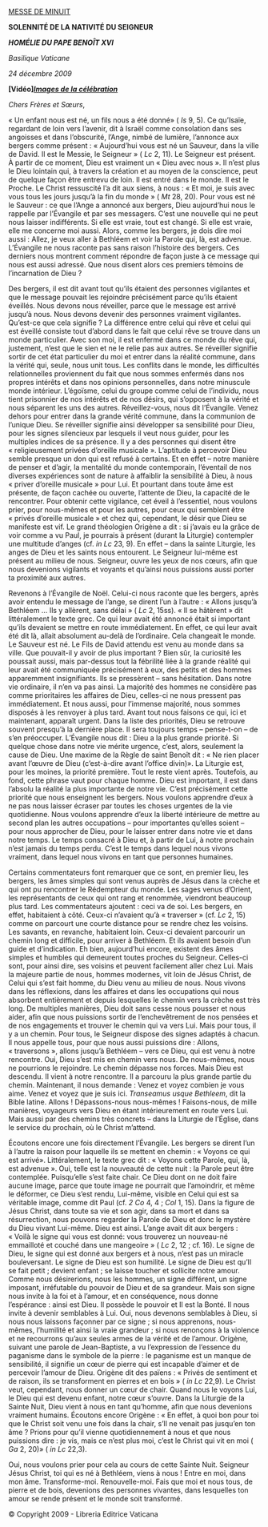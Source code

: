 [MESSE DE MINUIT](http://www.vatican.va/news_services/liturgy/libretti/2009/20091224.pdf)

**SOLENNITÉ DE LA NATIVITÉ DU SEIGNEUR**

***HOMÉLIE DU PAPE BENOÎT XVI***

*Basilique Vaticane*

*24 décembre 2009*

**[Vidéo]*****[Images de la célébration](http://www.vatican.va/news_services/liturgy/photogallery/2009/20091224/index.html)***

*Chers Frères et Sœurs*,

« Un enfant nous est né, un fils nous a été donné» ( *Is* 9, 5). Ce qu’Isaïe, regardant de loin vers l’avenir, dit à Israël comme consolation dans ses angoisses et dans l’obscurité, l’Ange, nimbé de lumière, l’annonce aux bergers comme présent : « Aujourd’hui vous est né un Sauveur, dans la ville de David. Il est le Messie, le Seigneur » ( *Lc* 2, 11). Le Seigneur est présent. À partir de ce moment, Dieu est vraiment un « Dieu avec nous ». Il n’est plus le Dieu lointain qui, à travers la création et au moyen de la conscience, peut de quelque façon être entrevu de loin. Il est entré dans le monde. Il est le Proche. Le Christ ressuscité l’a dit aux siens, à nous : « Et moi, je suis avec vous tous les jours jusqu’à la fin du monde » ( *Mt* 28, 20). Pour vous est né le Sauveur : ce que l’Ange a annoncé aux bergers, Dieu aujourd’hui nous le rappelle par l’Évangile et par ses messagers. C’est une nouvelle qui ne peut nous laisser indifférents. Si elle est vraie, tout est changé. Si elle est vraie, elle me concerne moi aussi. Alors, comme les bergers, je dois dire moi aussi : Allez, je veux aller à Bethléem et voir la Parole qui, là, est advenue. L’Évangile ne nous raconte pas sans raison l’histoire des bergers. Ces derniers nous montrent comment répondre de façon juste à ce message qui nous est aussi adressé. Que nous disent alors ces premiers témoins de l’incarnation de Dieu ?

Des bergers, il est dit avant tout qu’ils étaient des personnes vigilantes et que le message pouvait les rejoindre précisément parce qu’ils étaient éveillés. Nous devons nous réveiller, parce que le message est arrivé jusqu’à nous. Nous devons devenir des personnes vraiment vigilantes. Qu’est-ce que cela signifie ? La différence entre celui qui rêve et celui qui est éveillé consiste tout d’abord dans le fait que celui rêve se trouve dans un monde particulier. Avec son moi, il est enfermé dans ce monde du rêve qui, justement, n’est que le sien et ne le relie pas aux autres. Se réveiller signifie sortir de cet état particulier du moi et entrer dans la réalité commune, dans la vérité qui, seule, nous unit tous. Les conflits dans le monde, les difficultés relationnelles proviennent du fait que nous sommes enfermés dans nos propres intérêts et dans nos opinions personnelles, dans notre minuscule monde intérieur. L’égoïsme, celui du groupe comme celui de l’individu, nous tient prisonnier de nos intérêts et de nos désirs, qui s’opposent à la vérité et nous séparent les uns des autres. Réveillez-vous, nous dit l’Évangile. Venez dehors pour entrer dans la grande vérité commune, dans la communion de l’unique Dieu. Se réveiller signifie ainsi développer sa sensibilité pour Dieu, pour les signes silencieux par lesquels il veut nous guider, pour les multiples indices de sa présence. Il y a des personnes qui disent être « religieusement privées d’oreille musicale ». L’aptitude à percevoir Dieu semble presque un don qui est refusé à certains. Et en effet – notre manière de penser et d’agir, la mentalité du monde contemporain, l’éventail de nos diverses expériences sont de nature à affaiblir la sensibilité à Dieu, à nous « priver d’oreille musicale » pour Lui. Et pourtant dans toute âme est présente, de façon cachée ou ouverte, l’attente de Dieu, la capacité de le rencontrer. Pour obtenir cette vigilance, cet éveil à l’essentiel, nous voulons prier, pour nous-mêmes et pour les autres, pour ceux qui semblent être « privés d’oreille musicale » et chez qui, cependant, le désir que Dieu se manifeste est vif. Le grand théologien Origène a dit : si j’avais eu la grâce de voir comme a vu Paul, je pourrais à présent (durant la Liturgie) contempler une multitude d’anges (cf. *in Lc* 23, 9). En effet – dans la sainte Liturgie, les anges de Dieu et les saints nous entourent. Le Seigneur lui-même est présent au milieu de nous. Seigneur, ouvre les yeux de nos cœurs, afin que nous devenions vigilants et voyants et qu’ainsi nous puissions aussi porter ta proximité aux autres.

Revenons à l’Évangile de Noël. Celui-ci nous raconte que les bergers, après avoir entendu le message de l’ange, se dirent l’un à l’autre : « Allons jusqu’à Bethléem … Ils y allèrent, sans délai » ( *Lc* 2, 15ss). « Il se hâtèrent » dit littéralement le texte grec. Ce qui leur avait été annoncé était si important qu’ils devaient se mettre en route immédiatement. En effet, ce qui leur avait été dit là, allait absolument au-delà de l’ordinaire. Cela changeait le monde. Le Sauveur est né. Le Fils de David attendu est venu au monde dans sa ville. Que pouvait-il y avoir de plus important ? Bien sûr, la curiosité les poussait aussi, mais par-dessus tout la fébrilité liée à la grande réalité qui leur avait été communiquée précisément à eux, des petits et des hommes apparemment insignifiants. Ils se pressèrent – sans hésitation. Dans notre vie ordinaire, il n’en va pas ainsi. La majorité des hommes ne considère pas comme prioritaires les affaires de Dieu, celles-ci ne nous pressent pas immédiatement. Et nous aussi, pour l’immense majorité, nous sommes disposés à les renvoyer à plus tard. Avant tout nous faisons ce qui, ici et maintenant, apparaît urgent. Dans la liste des priorités, Dieu se retrouve souvent presqu’à la dernière place. Il sera toujours temps – pense-t-on – de s’en préoccuper. L’Évangile nous dit : Dieu a la plus grande priorité. Si quelque chose dans notre vie mérite urgence, c’est, alors, seulement la cause de Dieu. Une maxime de la Règle de saint Benoît dit : « Ne rien placer avant l’œuvre de Dieu (c’est-à-dire avant l’office divin)». La Liturgie est, pour les moines, la priorité première. Tout le reste vient après. Toutefois, au fond, cette phrase vaut pour chaque homme. Dieu est important, il est dans l’absolu la réalité la plus importante de notre vie. C’est précisément cette priorité que nous enseignent les bergers. Nous voulons apprendre d’eux à ne pas nous laisser écraser par toutes les choses urgentes de la vie quotidienne. Nous voulons apprendre d’eux la liberté intérieure de mettre au second plan les autres occupations – pour importantes qu’elles soient – pour nous approcher de Dieu, pour le laisser entrer dans notre vie et dans notre temps. Le temps consacré à Dieu et, à partir de Lui, à notre prochain n’est jamais du temps perdu. C’est le temps dans lequel nous vivons vraiment, dans lequel nous vivons en tant que personnes humaines.

Certains commentateurs font remarquer que ce sont, en premier lieu, les bergers, les âmes simples qui sont venus auprès de Jésus dans la crèche et qui ont pu rencontrer le Rédempteur du monde. Les sages venus d’Orient, les représentants de ceux qui ont rang et renommée, viendront beaucoup plus tard. Les commentateurs ajoutent : ceci va de soi. Les bergers, en effet, habitaient à côté. Ceux-ci n’avaient qu’à « traverser » (cf. *Lc* 2, 15) comme on parcourt une courte distance pour se rendre chez les voisins. Les savants, en revanche, habitaient loin. Ceux-ci devaient parcourir un chemin long et difficile, pour arriver à Bethléem. Et ils avaient besoin d’un guide et d’indication. Eh bien, aujourd’hui encore, existent des âmes simples et humbles qui demeurent toutes proches du Seigneur. Celles-ci sont, pour ainsi dire, ses voisins et peuvent facilement aller chez Lui. Mais la majeure partie de nous, hommes modernes, vit loin de Jésus Christ, de Celui qui s’est fait homme, du Dieu venu au milieu de nous. Nous vivons dans les réflexions, dans les affaires et dans les occupations qui nous absorbent entièrement et depuis lesquelles le chemin vers la crèche est très long. De multiples manières, Dieu doit sans cesse nous pousser et nous aider, afin que nous puissions sortir de l’enchevêtrement de nos pensées et de nos engagements et trouver le chemin qui va vers Lui. Mais pour tous, il y a un chemin. Pour tous, le Seigneur dispose des signes adaptés à chacun. Il nous appelle tous, pour que nous aussi puissions dire : Allons, « traversons », allons jusqu’à Bethléem – vers ce Dieu, qui est venu à notre rencontre. Oui, Dieu s’est mis en chemin vers nous. De nous-mêmes, nous ne pourrions le rejoindre. Le chemin dépasse nos forces. Mais Dieu est descendu. Il vient à notre rencontre. Il a parcouru la plus grande partie du chemin. Maintenant, il nous demande : Venez et voyez combien je vous aime. Venez et voyez que je suis ici. *Transeamus usque Bethleem*, dit la Bible latine. Allons ! Dépassons-nous nous-mêmes ! Faisons-nous, de mille manières, voyageurs vers Dieu en étant intérieurement en route vers Lui. Mais aussi par des chemins très concrets – dans la Liturgie de l’Église, dans le service du prochain, où le Christ m’attend.

Écoutons encore une fois directement l’Évangile. Les bergers se dirent l’un à l’autre la raison pour laquelle ils se mettent en chemin : « Voyons ce qui est arrivé». Littéralement, le texte grec dit : « Voyons cette Parole, qui, là, est advenue ». Oui, telle est la nouveauté de cette nuit : la Parole peut être contemplée. Puisqu’elle s’est faite chair. Ce Dieu dont on ne doit faire aucune image, parce que toute image ne pourrait que l’amoindrir, et même le déformer, ce Dieu s’est rendu, Lui-même, visible en Celui qui est sa véritable image, comme dit Paul (cf. *2 Co* 4, 4 ; *Col* 1, 15). Dans la figure de Jésus Christ, dans toute sa vie et son agir, dans sa mort et dans sa résurrection, nous pouvons regarder la Parole de Dieu et donc le mystère du Dieu vivant Lui-même. Dieu est ainsi. L’ange avait dit aux bergers : « Voilà le signe qui vous est donné: vous trouverez un nouveau-né emmailloté et couché dans une mangeoire » ( *Lc* 2, 12 ; cf. 16). Le signe de Dieu, le signe qui est donné aux bergers et à nous, n’est pas un miracle bouleversant. Le signe de Dieu est son humilité. Le signe de Dieu est qu’Il se fait petit ; devient enfant ; se laisse toucher et sollicite notre amour. Comme nous désirerions, nous les hommes, un signe différent, un signe imposant, irréfutable du pouvoir de Dieu et de sa grandeur. Mais son signe nous invite à la foi et à l’amour, et en conséquence, nous donne l’espérance : ainsi est Dieu. Il possède le pouvoir et Il est la Bonté. Il nous invite à devenir semblables à Lui. Oui, nous devenons semblables à Dieu, si nous nous laissons façonner par ce signe ; si nous apprenons, nous-mêmes, l’humilité et ainsi la vraie grandeur ; si nous renonçons à la violence et ne recourrons qu’aux seules armes de la vérité et de l’amour. Origène, suivant une parole de Jean-Baptiste, a vu l’expression de l’essence du paganisme dans le symbole de la pierre : le paganisme est un manque de sensibilité, il signifie un cœur de pierre qui est incapable d’aimer et de percevoir l’amour de Dieu. Origène dit des païens : « Privés de sentiment et de raison, ils se transforment en pierres et en bois » ( *in Lc* 22,9). Le Christ veut, cependant, nous donner un cœur de chair. Quand nous le voyons Lui, le Dieu qui est devenu enfant, notre cœur s’ouvre. Dans la Liturgie de la Sainte Nuit, Dieu vient à nous en tant qu’homme, afin que nous devenions vraiment humains. Écoutons encore Origène : « En effet, à quoi bon pour toi que le Christ soit venu une fois dans la chair, s’Il ne venait pas jusqu’en ton âme ? Prions pour qu’il vienne quotidiennement à nous et que nous puissions dire : je vis, mais ce n’est plus moi, c’est le Christ qui vit en moi ( *Ga* 2, 20)» ( *in Lc* 22,3).

Oui, nous voulons prier pour cela au cours de cette Sainte Nuit. Seigneur Jésus Christ, toi qui es né à Bethléem, viens à nous ! Entre en moi, dans mon âme. Transforme-moi. Renouvelle-moi. Fais que moi et nous tous, de pierre et de bois, devenions des personnes vivantes, dans lesquelles ton amour se rende présent et le monde soit transformé.

© Copyright 2009 - Libreria Editrice Vaticana